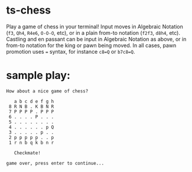 # ts-chess

Play a game of chess in your terminal!
Input moves in Algebraic Notation (`f3`, `Qh4`, `R4e6`, `O-O-O`, etc), or in a plain from-to notation (`f2f3`, `d8h4`, etc).
Castling and en passant can be input in Algebraic Notation as above, or in from-to notation for the king or pawn being moved.
In all cases, pawn promotion uses `=` syntax, for instance `c8=Q` or `b7c8=Q`.

# sample play:

```
How about a nice game of chess?

   a b c d e f g h
 8 R N B . K B N R
 7 P P P P . P P P
 6 . . . . P . . .
 5 . . . . . . . .
 4 . . . . . . p Q
 3 . . . . . p . .
 2 p p p p p . . p
 1 r n b q k b n r

   Checkmate!

game over, press enter to continue...
```
